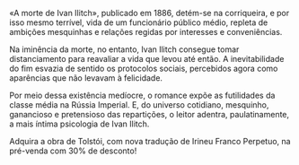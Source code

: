 «A morte de Ivan Ilitch», publicado em 1886, detém-se na corriqueira, e por isso mesmo terrível, vida de um funcionário público médio, repleta de ambições mesquinhas e relações regidas por interesses e conveniências.

Na iminência da morte, no entanto, Ivan Ilitch consegue tomar distanciamento para reavaliar a vida que levou até então. A inevitabilidade do fim esvazia de sentido os protocolos sociais, percebidos agora como aparências que não levavam à felicidade.

Por meio dessa existência medíocre, o romance expõe as futilidades da classe média na Rússia Imperial. E, do universo cotidiano, mesquinho, ganancioso e pretensioso das repartições, o leitor adentra, paulatinamente, a mais íntima psicologia de Ivan Ilitch.

Adquira a obra de Tolstói, com nova tradução de Irineu Franco Perpetuo, na pré-venda com 30% de desconto!